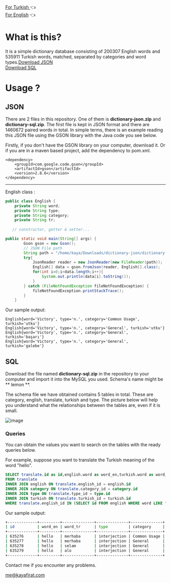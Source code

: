 [For Turkish ](https://github.com/firatkaya1/dictionary/blob/main/README_TR.md) :point_left:  
[For English](https://github.com/firatkaya1/dictionary/blob/main/README.md) :point_left:  


# What is this?
It is a simple dictionary database consisting of 200307 English words and 535911 Turkish words, matched, separated by categories and word types.[Download JSON](https://raw.githubusercontent.com/firatkaya1/dictionary/main/dictionary-json.zip)    
[Download SQL](https://raw.githubusercontent.com/firatkaya1/dictionary/main/dictionary-sql.zip)   
# Usage ? 
## JSON 
There are 2 files in this repository. One of them is **dictionary-json.zip** and **dictionary-sql.zip**. The first file is kept in JSON format and there are 1460672 paired words in total. In simple terms, there is an example reading this JSON file using the GSON library with the Java code you see below.   

Firstly, if you don't have the GSON library on your computer, download it. Or if you are in a maven based project, add the dependency to pom.xml.

```
<dependency>
    <groupId>com.google.code.gson</groupId>
    <artifactId>gson</artifactId>
    <version>2.8.6</version>
</dependency>
```
---
English class :   
```java
public class English {
    private String word;
    private String type;
    private String category;
    private String tr;
    
   // constructor, getter & setter...
```

```java
public static void main(String[] args) {
        Gson gson = new Gson();
        // JSON File path
        String path = "/home/kaya/Downloads/dictionary-json/dictionary.json";
        try{
            JsonReader reader = new JsonReader(new FileReader(path));
            English[] data = gson.fromJson(reader, English[].class);
            for(int i=0;i<data.length;i++){
                System.out.println(data[i].toString());
            }
        } catch (FileNotFoundException fileNotFoundException) {
            fileNotFoundException.printStackTrace();
        }
    }
```
Our sample output:
```
English{word='Victory', type='n.', category='Common Usage', turkish='utku'}
English{word='Victory', type='n.', category='General', turkish='utku'}
English{word='Victory', type='n.', category='General', turkish='başarı'}
English{word='Victory', type='n.', category='General', turkish='galebe'}
```

## SQL
Download the file named **dictionary-sql.zip** in the repository to your computer and import it into the MySQL you used. Schema's name might be ** lemon **.  

The schema file we have obtained contains 5 tables in total. These are category, english, translate, turkish and type. The picture below will help you understand what the relationships between the tables are, even if it is small.

![image](https://raw.githubusercontent.com/firatkaya1/dictionary/main/database.png)

### Queries

You can obtain the values you want to search on the tables with the ready queries below.   

For example, suppose you want to translate the Turkish meaning of the word "hello".
```sql
SELECT translate.id as id,english.word as word_en,turkish.word as word_tr,type.name as type,category.name as category    
FROM translate     
INNER JOIN english ON translate.english_id = english.id    
INNER JOIN category ON translate.category_id = category.id    
INNER JOIN type ON translate.type_id = type.id    
INNER JOIN turkish ON translate.turkish_id = turkish.id    
WHERE translate.english_id IN (SELECT id FROM english WHERE word LIKE "hello");
```
Our sample output:

```sh
+-------------+---------+--------------+--------------+--------------+
| id          | word_en | word_tr      | type         | category     |
+-------------+---------+--------------+--------------+--------------+
| 635276      | hello   | merhaba      | interjection | Common Usage | 
| 635277      | hello   | merhaba      | interjection | General      | 
| 635278      | hello   | selam        | interjection | General      | 
| 635279      | hello   | alo          | interjection | General      | 
+-------------+---------+--------------+--------------+--------------+
```
Contact me if you encounter any problems.

[me@kayafirat.com](mailto:me@kayafirat.com?subject=[GitHub]%20dictionary)

